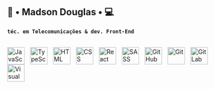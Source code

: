 ## 📡 • Madson Douglas • 💻

**`téc. em Telecomunicações & dev. Front-End`**

##

<img
align="left"
     alt="JavaScript"
     title="JavaScript"
     width="40px"
     style="padding-right: 10px"
     src="https://cdn.jsdelivr.net/gh/devicons/devicon@latest/icons/javascript/javascript-original.svg"
  />
  <img
align="left"
     alt="TypeScript"
     title="TypeScript"
     width="40px"
     style="padding-right: 10px"
     src="https://cdn.jsdelivr.net/gh/devicons/devicon@latest/icons/typescript/typescript-original.svg"
  />
  <img
align="left"
     alt="HTML"
     title="HTML"
     width="40px"
     style="padding-right: 10px"
     src="https://cdn.jsdelivr.net/gh/devicons/devicon@latest/icons/html5/html5-original.svg" 
  />
  <img
align="left"
     alt="CSS"
     title="CSS"
     width="40px"
     style="padding-right: 10px"
     src="https://cdn.jsdelivr.net/gh/devicons/devicon@latest/icons/css3/css3-original.svg" 
  />
  <img
align="left"
     alt="React JS"
     title="React JS"
     width="40px"
     style="padding-right: 10px"
     src="https://cdn.jsdelivr.net/gh/devicons/devicon@latest/icons/react/react-original.svg"
  />
<img
align="left"
     alt="SASS"
     title="SASS"
     width="40px"
     style="padding-right: 10px"
     src="https://cdn.jsdelivr.net/gh/devicons/devicon@latest/icons/sass/sass-original.svg"
  />
   <img
align="left"
     alt="GitHub"
     title="GitHub"
     width="40px"
     style="padding-right: 10px"
     src="https://cdn.jsdelivr.net/gh/devicons/devicon@latest/icons/github/github-original.svg"
  />
   <img
align="left"
     alt="Git"
     title="Git"
     width="40px"
     style="padding-right: 10px"
     src="https://cdn.jsdelivr.net/gh/devicons/devicon@latest/icons/git/git-original.svg"
  />
   <img
align="left"
     alt="GitLab"
     title="GitLab"
     width="40px"
     style="padding-right: 10px"
     src="https://cdn.jsdelivr.net/gh/devicons/devicon@latest/icons/gitlab/gitlab-original.svg"
  />
  <img
align="left"
     alt="Visual Studio Code"
     title="Visual Studio Code"
     width="40px"
     style="padding-right: 10px"
     src="https://cdn.jsdelivr.net/gh/devicons/devicon@latest/icons/vscode/vscode-original.svg"
  />
